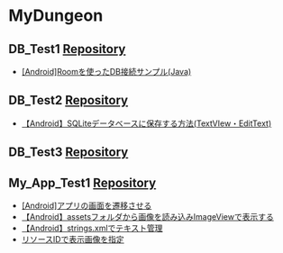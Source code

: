 # MyDungeon

## DB_Test1 [Repository](https://github.com/Nave-wata/MyDungeon/tree/main/DB_Test1)

- [[Android]Roomを使ったDB接続サンプル(Java)](http://tech-fill.net/android-room-sample/)

## DB_Test2 [Repository](https://github.com/Nave-wata/MyDungeon/tree/main/DB_Test2)

- [【Android】SQLiteデータベースに保存する方法(TextVIew・EditText)](https://www.ma-chanblog.com/2021/01/android-db-text.html)

## DB_Test3 [Repository](https://github.com/Nave-wata/MyDungeon/tree/main/DB_Test3)

## My_App_Test1 [Repository](https://github.com/Nave-wata/MyDungeon/tree/main/My_App_Test1)

- [[Android]アプリの画面を遷移させる](https://akira-watson.com/android/activity-1.html)
- [【Android】assetsフォルダから画像を読み込みImageViewで表示する](https://qiita.com/cv_carnavi/items/a019095999e815acbcea)
- [【Android】strings.xmlでテキスト管理](https://www.ahiru-sewingstore.com/entry/2017/11/23/230007)
- [リソースIDで表示画像を指定](https://www.javadrive.jp/android/imagebutton/index3.html)
